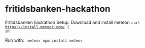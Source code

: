 # fritidsbanken-hackathon
Fritidsbanken hackathon
Setup:
Download and install meteor:
<code>curl https://install.meteor.com/ | sh</code>

Run with: 
<code>
meteor npm install
meteor
</code>
